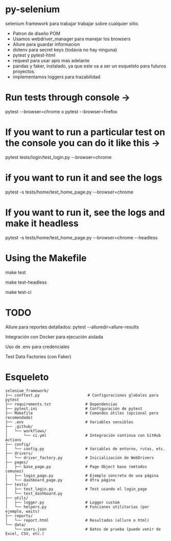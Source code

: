 # py-selenium
selenium framework para trabajar trabajar sobre cualquier sitio.
* Patron de diseño POM
* Usamos webdriver_manager para manejar los browsers
* Allure para guardar informacion
* dotenv para secret keys (todavia no hay ninguna)
* pytest y pytest-html
* request para usar apis mas adelante
* pandas y faker, instalado, ya que este va a ser un esqueleto para futuros proyectos.
* implementamos loggers para trazabilidad


# Run tests through console ->
pytest --browser=chrome
 o
pytest --browser=firefox

# If you want to run a particular test on the console you can do it like this ->

pytest tests/login/test_login.py --browser=chrome

# if you want to run it and see the logs

pytest -s tests/home/test_home_page.py --browser=chrome

# If you want to run it, see the logs and make it headless

pytest -s tests/home/test_home_page.py --browser=chrome --headless


# Using the Makefile

make test

make test-headless

make test-ci


# TODO
Allure para reportes detallados: pytest --alluredir=allure-results

Integración con Docker para ejecución aislada

Uso de .env para credenciales

Test Data Factories (con Faker)




# Esqueleto
```
selenium_framework/
├── conftest.py                     # Configuraciones globales para pytest
├── requirements.txt               # Dependencias
├── pytest.ini                     # Configuración de pytest
├── Makefile                       # Comandos útiles (opcional pero recomendado)
├── .env                           # Variables sensibles
├── .github/
│   └── workflows/
│       └── ci.yml                 # Integración continua con GitHub Actions
├── config/
│   └── config.py                  # Variables de entorno, rutas, etc.
├── drivers/
│   └── driver_factory.py          # Inicialización de WebDrivers
├── pages/
│   ├── base_page.py               # Page Object base (métodos comunes)
│   ├── login_page.py              # Ejemplo concreto de una página
│   └── dashboard_page.py          # Otra página
├── tests/
│   ├── test_login.py              # Test usando el login_page
│   └── test_dashboard.py
├── utils/
│   ├── logger.py                  # Logger custom
│   └── helpers.py                 # Funciones utilitarias (por ejemplo, waits)
├── reports/
│   └── report.html                # Resultados (allure o html)
└── data/
    └── users.json                 # Datos de prueba (puede venir de Excel, CSV, etc.)
```